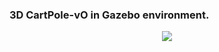 ### 3D CartPole-vO in Gazebo environment.

<p align= "center">
  <img src="walker_controller/src/training_1.gif/">
</p>

 